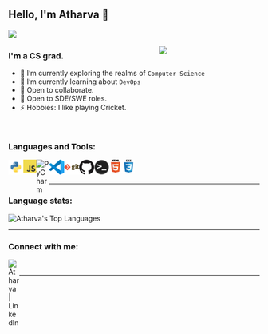 ## Hello, I'm Atharva 👋

[<img src="https://komarev.com/ghpvc/?username=AtharvaMSable&label=Profile+Views&color=4287f5&style=flat" />](https://github.com/AtharvaMSable)

<img src="https://media.giphy.com/media/xUA7bdpLxQhsSQdyog/giphy.gif" align="right"  width="40%"/>


### I'm a CS grad.

- 🔭 I’m currently exploring the realms of `Computer Science`
- 🌱 I’m currently learning about `DevOps`
- 👯 Open to collaborate.
- 💼 Open to SDE/SWE roles.
- ⚡ Hobbies: I like playing Cricket.

<br/>


### Languages and Tools:

<img align="left" alt="python" width="30px" src="https://raw.githubusercontent.com/github/explore/80688e429a7d4ef2fca1e82350fe8e3517d3494d/topics/python/python.png" />

<img align="left" alt="JavaScript" width="26px" src="https://raw.githubusercontent.com/github/explore/80688e429a7d4ef2fca1e82350fe8e3517d3494d/topics/javascript/javascript.png"/>

<img align="left" alt="PyCharm" width="26px" src="https://upload.wikimedia.org/wikipedia/commons/1/1d/PyCharm_Icon.svg" />

<img align="left" alt="Visual Studio Code" width="30px" src="https://raw.githubusercontent.com/github/explore/80688e429a7d4ef2fca1e82350fe8e3517d3494d/topics/visual-studio-code/visual-studio-code.png" />

<img align="left" alt="Git" width="30px" src="https://raw.githubusercontent.com/github/explore/80688e429a7d4ef2fca1e82350fe8e3517d3494d/topics/git/git.png" />

<img align="left" alt="GitHub" width="30px" src="https://raw.githubusercontent.com/github/explore/78df643247d429f6cc873026c0622819ad797942/topics/github/github.png" />

<img align="left" alt="Terminal" width="30px" src="https://raw.githubusercontent.com/github/explore/80688e429a7d4ef2fca1e82350fe8e3517d3494d/topics/terminal/terminal.png" />

<img align="left" alt="HTML5" width="26px" src="https://raw.githubusercontent.com/github/explore/80688e429a7d4ef2fca1e82350fe8e3517d3494d/topics/html/html.png"/>

<img align="left" alt="CSS3" width="26px" src="https://raw.githubusercontent.com/github/explore/80688e429a7d4ef2fca1e82350fe8e3517d3494d/topics/css/css.png" />


<br/>
<br/>


---



### Language stats:

<img alt="Atharva's Top Languages" src="https://github-readme-stats.vercel.app/api/top-langs/?username=AtharvaMSable&layout=compact&theme=tokyonight&hide=Jupyter%20Notebook"/>

---

### Connect with me:

[<img align="left" alt="Atharva | LinkedIn" width="22px" src="https://cdn.jsdelivr.net/npm/simple-icons@v3/icons/linkedin.svg" />][linkedin]

<br/>

---

<br/>

[website]: https://dev-atharva.netlify.app/
[leetcode]: https://leetcode.com/u/AtharvaSable/
[instagram]: https://instagram.com/atharva.021/
[linkedin]: https://www.linkedin.com/in/atharva-sable-2ba525250/
